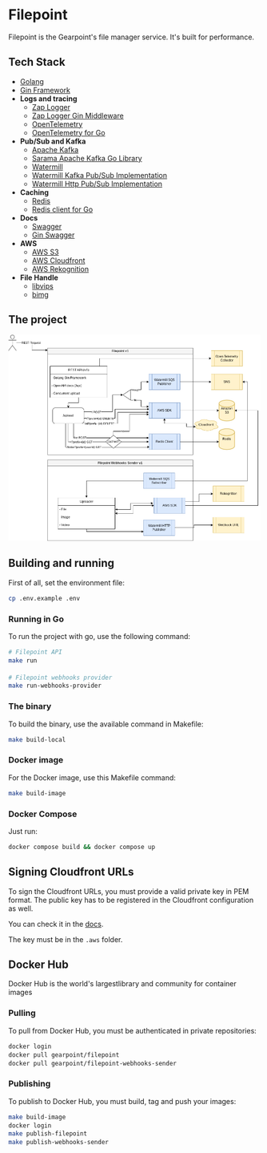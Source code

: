 # Filepoint

Filepoint is the Gearpoint's file manager service. It's built for performance.

## Tech Stack

- [Golang](https://go.dev/)
- [Gin Framework](https://gin-gonic.com/)
- **Logs and tracing**
    - [Zap Logger](https://github.com/uber-go/zap)
    - [Zap Logger Gin Middleware](https://github.com/gin-contrib/zap)
    - [OpenTelemetry](https://opentelemetry.io/)
    - [OpenTelemetry for Go](https://opentelemetry.io/docs/instrumentation/go/)
- **Pub/Sub and Kafka**
    - [Apache Kafka](https://kafka.apache.org/get-started)
    - [Sarama Apache Kafka Go Library](https://github.com/IBM/sarama)
    - [Watermill](https://github.com/ThreeDotsLabs/watermill)
    - [Watermill Kafka Pub/Sub Implementation](https://github.com/ThreeDotsLabs/watermill-kafka)
    - [Watermill Http Pub/Sub Implementation](https://github.com/ThreeDotsLabs/watermill-http)
- **Caching**
    - [Redis](https://redis.io/)
    - [Redis client for Go](https://github.com/redis/go-redis)
- **Docs**
    - [Swagger](https://swagger.io/)
    - [Gin Swagger](https://github.com/swaggo/gin-swagger)
- **AWS**
    - [AWS S3](https://docs.aws.amazon.com/s3/)
    - [AWS Cloudfront](https://aws.amazon.com/cloudfront/)
    - [AWS Rekognition](https://aws.amazon.com/rekognition/)
- **File Handle**
    - [libvips](https://github.com/libvips/libvips)
    - [bimg](https://github.com/h2non/bimg)

## The project

![Project](./docs/Filepoint.drawio.png)

## Building and running

First of all, set the environment file:
```sh
cp .env.example .env
```

### Running in Go

To run the project with go, use the following command:

```sh
# Filepoint API
make run

# Filepoint webhooks provider
make run-webhooks-provider
```

### The binary

To build the binary, use the available command in Makefile:

```sh
make build-local
```

### Docker image

For the Docker image, use this Makefile command:

```sh
make build-image
```

### Docker Compose

Just run:

```sh
docker compose build && docker compose up
```

## Signing Cloudfront URLs

To sign the Cloudfront URLs, you must provide a valid private key in PEM format. The public key has to be registered in the Cloudfront configuration as well.

You can check it in the [docs](https://docs.aws.amazon.com/AmazonCloudFront/latest/DeveloperGuide/private-content-trusted-signers.html).

The key must be in the ```.aws``` folder.

## Docker Hub

Docker Hub is the world's largestlibrary and community for container images

### Pulling

To pull from Docker Hub, you must be authenticated in private repositories:

```sh
docker login
docker pull gearpoint/filepoint
docker pull gearpoint/filepoint-webhooks-sender
```

### Publishing

To publish to Docker Hub, you must build, tag and push your images:

```sh
make build-image
docker login
make publish-filepoint
make publish-webhooks-sender
```